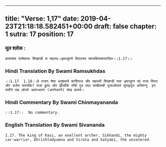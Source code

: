 
---
title: "Verse: 1,17"
date: 2019-04-23T21:18:18.582451+00:00
draft: false
chapter: 1
sutra: 17
position: 17
---
### मूल श्लोक :
```
काश्यश्च परमेष्वासः शिखण्डी च महारथः।धृष्टद्युम्नो विराटश्च सात्यकिश्चापराजितः।।1.17।।

```

### Hindi Translation By Swami Ramsukhdas
```
।।1.17  1.18।।हे राजन् श्रेष्ठ धनुषवाले काशिराज और महारथी शिखण्डी तथा धृष्टद्युम्न एवं राजा विराट और अजेय सात्यकि? राजा द्रुपद और द्रौपदीके पाँचों पुत्र तथा लम्बीलम्बी भुजाओंवाले सुभद्रापुत्र अभिमन्यु  इन सभीने सब ओरसे अलगअलग (अपनेअपने) शंख बजाये।

```

### Hindi Commentary By Swami Chinmayananda
```
।।1.17।।  No commentary.

```

### English Translation By Swami  Sivananda
```
1.17. The king of Kasi, an exellent archer, Sikhandi, the mighty
car-warrior, Dhrishtadyumna and Virata and Satyaki, the unconered.

```

